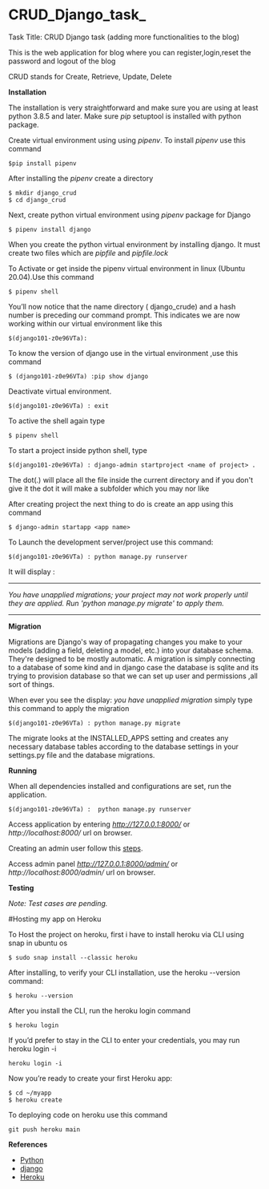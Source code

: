 # CRUD_Django_task_
Task Title: CRUD Django task (adding more functionalities to the blog)

This is the web application for blog where you can register,login,reset the password and logout of the blog 

CRUD stands for Create, Retrieve, Update, Delete

**Installation**

The installation is very straightforward and make sure you are using at least python 3.8.5 and later.
Make sure *pip* setuptool is installed with python package.

Create virtual environment using using *pipenv*. To install  *pipenv*  use this command 

```
$pip install pipenv

```

After installing the *pipenv* create a directory   

```
$ mkdir django_crud
$ cd django_crud

```
Next, create python virtual environment using *pipenv* package for Django 
```
$ pipenv install django
```
When you create the python virtual environment by installing django. It must create two files which are *pipfile* and   *pipfile.lock* 



To Activate or get inside the pipenv  virtual environment in linux (Ubuntu 20.04).Use this command

```
$ pipenv shell
```

You’ll now notice that the name directory ( django_crude)  and a hash number is preceding our command prompt. This indicates we are now working within our virtual environment like this 

```
$(django101-z0e96VTa):
```

To know the version of django use in the virtual environment ,use this command 

```
$ (django101-z0e96VTa) :pip show django 
```

Deactivate virtual environment.
```
$(django101-z0e96VTa) : exit
```

To active the shell again type 

```
$ pipenv shell
```
To start a project inside python shell, type 

```
$(django101-z0e96VTa) : django-admin startproject <name of project> .

```
The dot(.) will place all the file inside the current directory and if you don't give it the dot it will make a subfolder which you may nor like 

After creating project the next thing to do is create an app using this command 

```
$ django-admin startapp <app name>
```

To  Launch the development server/project use this command:

```
$(django101-z0e96VTa) : python manage.py runserver
```

It will display :

***
*You have unapplied migrations; 
your project may not work properly until they are applied. 
Run 'python manage.py migrate' to apply them.*
***


**Migration** 

Migrations are Django's way of propagating changes you make to your models (adding a field, deleting a model, etc.) into your database schema. They're designed to be mostly automatic.
A migration is simply connecting to a database of some kind and in django case the database is sqlite and its trying to provision database so that we can set up user and permissions ,all sort of things.

When ever you see the display: *you have unapplied migration* simply  type this command to apply the migration 

```
$(django101-z0e96VTa) : python manage.py migrate
```


The migrate looks at the INSTALLED_APPS setting and creates any necessary database tables according to the database settings in your settings.py file and the database migrations.


**Running**

When all dependencies installed and configurations are set, run the application.

```
$(django101-z0e96VTa) :  python manage.py runserver
```

Access application by entering *http://127.0.0.1:8000/* or *http://localhost:8000/* url on browser.

Creating an admin user follow this [steps](https://docs.djangoproject.com/en/2.1/intro/tutorial02/#creating-an-admin-user). 

Access admin panel *http://127.0.0.1:8000/admin/* or *http://localhost:8000/admin/* url on browser.


**Testing**

*Note: Test cases are pending.*

 #Hosting my app on Heroku 
 
 To Host the project on heroku, first i have to install heroku via CLI using snap in ubuntu os
 ```
 $ sudo snap install --classic heroku
 ```
 After installing, to verify your CLI installation, use the heroku --version command:
 
 ```
 $ heroku --version
 ```
 After you install the CLI, run the heroku login command
 
 ```
 $ heroku login
 ```
 
 If you’d prefer to stay in the CLI to enter your credentials, you may run heroku login -i
 
 ```
 heroku login -i
 ```
 Now you’re ready to create your first Heroku app:
 ```
 $ cd ~/myapp
 $ heroku create
 ```
 To deploying code on heroku use this command 
 
 ```
 git push heroku main
 ```
 
**References**

* [Python](https://www.python.org)
* [django](https://www.djangoproject.com/)
* [Heroku](https://devcenter.heroku.com/)
